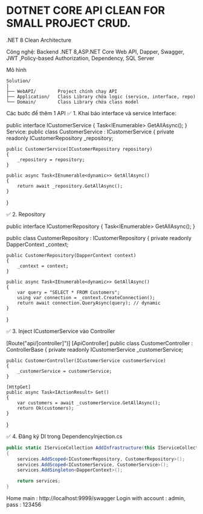 # DOTNET CORE API CLEAN FOR SMALL PROJECT CRUD.
.NET 8 Clean Architecture

Công nghệ:
Backend
.NET 8,ASP.NET Core Web API, Dapper, Swagger, JWT ,Policy-based Authorization, Dependency, SQL Server

Mô hình
```
Solution/
│
├── WebAPI/        Project chính chạy API
├── Application/   Class Library chứa logic (service, interface, repo)
└── Domain/        Class Library chứa class model
```


Các bước để thêm 1 API
✅ 1. Khai báo interface và service
Interface:

public interface ICustomerService
{
    Task<IEnumerable<dynamic>> GetAllAsync();
}
Service:
public class CustomerService : ICustomerService
{
    private readonly ICustomerRepository _repository;

    public CustomerService(ICustomerRepository repository)
    {
        _repository = repository;
    }

    public async Task<IEnumerable<dynamic>> GetAllAsync()
    {
        return await _repository.GetAllAsync();
    }
}

✅ 2. Repository

public interface ICustomerRepository
{
    Task<IEnumerable<dynamic>> GetAllAsync();
}

public class CustomerRepository : ICustomerRepository
{
    private readonly DapperContext _context;

    public CustomerRepository(DapperContext context)
    {
        _context = context;
    }

    public async Task<IEnumerable<dynamic>> GetAllAsync()
    {
        var query = "SELECT * FROM Customers";
        using var connection = _context.CreateConnection();
        return await connection.QueryAsync(query); // dynamic
    }
}

✅ 3. Inject ICustomerService vào Controller

[Route("api/[controller]")]
[ApiController]
public class CustomerController : ControllerBase
{
    private readonly ICustomerService _customerService;

    public CustomerController(ICustomerService customerService)
    {
        _customerService = customerService;
    }

    [HttpGet]
    public async Task<IActionResult> Get()
    {
        var customers = await _customerService.GetAllAsync();
        return Ok(customers);
    }
}

✅ 4. Đăng ký DI trong DependencyInjection.cs

```csharp
public static IServiceCollection AddInfrastructure(this IServiceCollection services)
{
    services.AddScoped<ICustomerRepository, CustomerRepository>();
    services.AddScoped<ICustomerService, CustomerService>();
    services.AddSingleton<DapperContext>();

    return services;
}
```

Home main : http://localhost:9999/swagger
Login with account : admin, pass : 123456
